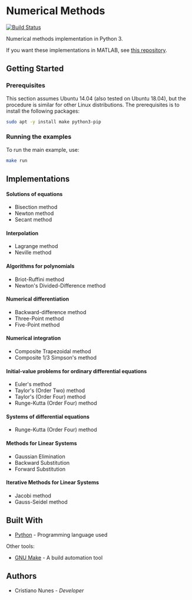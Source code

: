 # Numerical Methods

[![Build Status](https://travis-ci.org/cfgnunes/numerical-methods-python.svg?branch=master)](https://travis-ci.org/cfgnunes/numerical-methods-python)

Numerical methods implementation in Python 3.

If you want these implementations in MATLAB, see [this repository](https://github.com/cfgnunes/numerical-methods-matlab).

## Getting Started

### Prerequisites

This section assumes Ubuntu 14.04 (also tested on Ubuntu 18.04), but the procedure is similar for other Linux distributions. The prerequisites is to install the following packages:

```sh
sudo apt -y install make python3-pip
```

### Running the examples

To run the main example, use:

```sh
make run
```

## Implementations

#### Solutions of equations

* Bisection method
* Newton method
* Secant method

#### Interpolation

* Lagrange method
* Neville method

#### Algorithms for polynomials

* Briot-Ruffini method
* Newton's Divided-Difference method

#### Numerical differentiation

* Backward-difference method
* Three-Point method
* Five-Point method

#### Numerical integration

* Composite Trapezoidal method
* Composite 1/3 Simpson's method

#### Initial-value problems for ordinary differential equations

* Euler's method
* Taylor's (Order Two) method
* Taylor's (Order Four) method
* Runge-Kutta (Order Four) method

#### Systems of differential equations

* Runge-Kutta (Order Four) method

#### Methods for Linear Systems

* Gaussian Elimination
* Backward Substitution
* Forward Substitution

#### Iterative Methods for Linear Systems

* Jacobi method
* Gauss-Seidel method

## Built With

* [Python](https://www.python.org/) - Programming language used

Other tools:

* [GNU Make](https://www.gnu.org/software/make/) - A build automation tool

## Authors

* Cristiano Nunes - *Developer*
